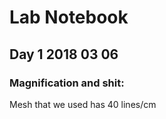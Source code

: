 # Lab Notebook 
## Day 1 2018 03 06
### Magnification and shit:



Mesh that we used has 40 lines/cm
<!--stackedit_data:
eyJoaXN0b3J5IjpbMzYwNTMzNDc5XX0=
-->